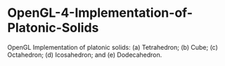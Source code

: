 # OpenGL-4-Implementation-of-Platonic-Solids
OpenGL Implementation of platonic solids: (a) Tetrahedron; (b) Cube; (c) Octahedron; (d) Icosahedron; and (e) Dodecahedron.
